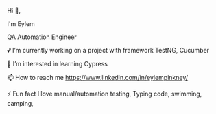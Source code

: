 Hi 👋, 

I'm Eylem

QA Automation Engineer

💕 I’m currently working on a project with framework TestNG, Cucumber

🌱 I’m interested in learning Cypress

📫 How to reach me https://www.linkedin.com/in/eylempinkney/

⚡ Fun fact I love manual/automation testing, Typing code, swimming, camping,


<!---
EylemPinkney/EylemPinkney is a ✨ special ✨ repository because its `README.md` (this file) appears on your GitHub profile.
You can click the Preview link to take a look at your changes.
--->
